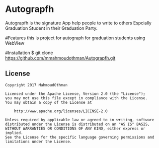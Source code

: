 # Autograpfh
 Autograpfh is the signature App help people to write to others Espcially Graduation Student in their Graduation Party.

#Features 
this is project for autograph for graduation students using WebView

#Installation
    $ git clone https://github.com/mmahmoudothman/Autograpfh.git
    
## License
    Copyright 2017 MahmoudOthman

    Licensed under the Apache License, Version 2.0 (the "License");
    you may not use this file except in compliance with the License.
    You may obtain a copy of the License at

      	http://www.apache.org/licenses/LICENSE-2.0

    Unless required by applicable law or agreed to in writing, software
    distributed under the License is distributed on an "AS IS" BASIS,
    WITHOUT WARRANTIES OR CONDITIONS OF ANY KIND, either express or implied.
    See the License for the specific language governing permissions and
    limitations under the License.

